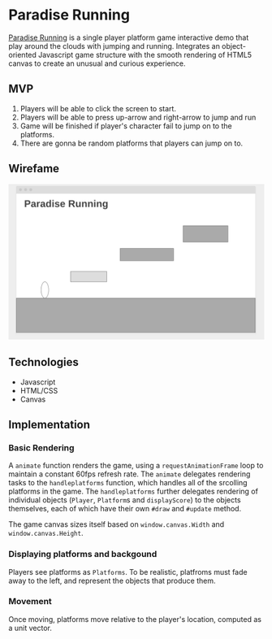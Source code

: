 # Paradise Running

[Paradise Running](https://shengzhiluo.github.io/Paradise_Running/) is a single player platform game interactive demo that play around the clouds with jumping and running.
Integrates an object-oriented Javascript game structure with the smooth rendering of HTML5 canvas to create an unusual and curious experience.


## MVP
  1. Players will be able to click the screen to start.
  2. Players will be able to press up-arrow and right-arrow to jump and run
  3. Game will be finished if player's character fail to jump on to the platforms.
  4. There are gonna be random platforms that players can jump on to.
  
## Wirefame
![Wireframe](./media/wireframe.png "Title")

## Technologies 
  * Javascript
  * HTML/CSS
  * Canvas


## Implementation

### Basic Rendering

A `animate` function renders the game, using a `requestAnimationFrame` loop to maintain a constant 60fps refresh rate.
The `animate` delegates rendering tasks to the `handleplatforms` function, which handles all of the srcolling platforms in the game. The `handleplatforms` further delegates rendering of individual objects (`Player`, `Platform`s and `displayScore`) to the objects themselves, each of which have their own `#draw` and `#update` method.

The game canvas sizes itself based on `window.canvas.Width` and `window.canvas.Height`. 

### Displaying platforms and backgound
Players see platforms as `Platforms`. To be realistic, platfroms must fade away to the left,  and represent the objects that produce them.

### Movement
Once moving, platforms move relative to the player's location, computed as a unit vector.



